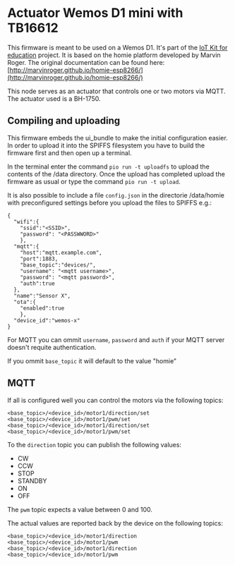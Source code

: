 # Actuator Wemos D1 mini with TB16612

This firmware is meant to be used on a Wemos D1. It's part of the [IoT Kit for education](https://www.iot-kit.nl) project.
It is based on the homie platform developed by Marvin Roger.
The original documentation can be found here: [http://marvinroger.github.io/homie-esp8266/](http://marvinroger.github.io/homie-esp8266/)

This node serves as an actuator that controls one or two motors via MQTT. The actuator used is a BH-1750.

<!--## Connecting the hardware
Connect the hardware as follows:


| BH-1750 |  Wemos D1 mini |
| --- | ---|
| VCC |+3.3V |
| GND | GND |
| SCL | D1 |
| SDA | D2 |-->

## Compiling and uploading
This firmware embeds the ui_bundle to make the initial configuration easier.
In order to upload it into the SPIFFS filesystem you have to build the firmware first and then open up a terminal.

In the terminal enter the command `pio run -t uploadfs` to upload the contents of the /data directory.
Once the upload has completed upload the firmware as usual or type the command `pio run -t upload`.

It is also possible to include a file `config.json` in the directorie /data/homie with preconfigured settings before you upload the files to SPIFFS e.g.:
```
{
  "wifi":{
    "ssid":"<SSID>",
    "password": "<PASSWWORD>"
    },
  "mqtt":{
    "host":"mqtt.example.com",
    "port":1883,
    "base_topic":"devices/",
    "username": "<mqtt username>",
    "password": "<mqtt password>",
    "auth":true
  },
  "name":"Sensor X",
  "ota":{
    "enabled":true
    },
  "device_id":"wemos-x"
}
```
For MQTT you can ommit `username`, `password` and `auth` if your MQTT server doesn't requite authentication.

If you ommit `base_topic` it will default to the value "homie"

## MQTT
If all is configured well you can control the motors via the following topics:

```
<base_topic>/<device_id>/motor1/direction/set
<base_topic>/<device_id>/motor1/pwm/set
<base_topic>/<device_id>/motor1/direction/set
<base_topic>/<device_id>/motor1/pwm/set
```

To the `direction` topic you can publish the following values:

* CW
* CCW
* STOP
* STANDBY
* ON
* OFF

The `pwm` topic expects a value between 0 and 100.

The actual values are reported back by the device on the following topics:

```
<base_topic>/<device_id>/motor1/direction
<base_topic>/<device_id>/motor1/pwm
<base_topic>/<device_id>/motor1/direction
<base_topic>/<device_id>/motor1/pwm
```

